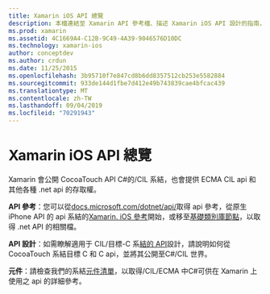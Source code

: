 ```yaml
---
title: Xamarin iOS API 總覽
description: 本檔連結至 Xamarin API 參考檔、描述 Xamarin iOS API 設計的指南，以及可用於 Xamarin 開發的元件清單。
ms.prod: xamarin
ms.assetid: 4C1669A4-C12B-9C49-4A39-9046576D10DC
ms.technology: xamarin-ios
author: conceptdev
ms.author: crdun
ms.date: 11/25/2015
ms.openlocfilehash: 3b95710f7e847cd8b6dd8357512cb253e5582884
ms.sourcegitcommit: 933de144d1fbe7d412e49b743839cae4bfcac439
ms.translationtype: MT
ms.contentlocale: zh-TW
ms.lasthandoff: 09/04/2019
ms.locfileid: "70291943"
---
```

# <a name="xamarinios-api-overview"></a>Xamarin iOS API 總覽

Xamarin 會公開 CocoaTouch API C#的/CIL 系結，也會提供 ECMA CIL api 和其他各種 .net api 的存取權。

 **API 參考**：您可以從[docs.microsoft.com/dotnet/api/](https://docs.microsoft.com/dotnet/api/)取得 api 參考，從原生 iPhone API 的 api 系結的[Xamarin. iOS 參考](https://docs.microsoft.com/dotnet/api/?view=xamarin-ios-sdk-12)開始，或移至[基礎類別庫節點](https://docs.microsoft.com/dotnet/api/?view=xamarinios-10.8)，以取得 .net API 的相關檔。

 **API 設計**：如需瞭解適用于 CIL/目標-C 系[結的 API](~/ios/internals/api-design/index.md)設計，請說明如何從 CocoaTouch 系結目標 C 和 C api，並將其公開至C#/CIL 世界。

 **元件**：請檢查我們的系結[元件清單](~/cross-platform/internals/available-assemblies.md)，以取得/CIL/ECMA 中C#可供在 Xamarin 上使用之 api 的詳細參考。
